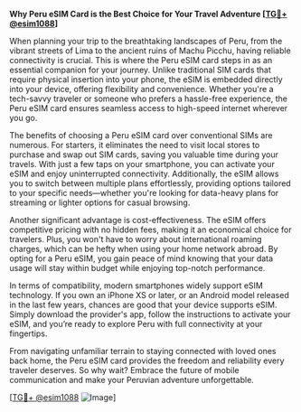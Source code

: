 **Why Peru eSIM Card is the Best Choice for Your Travel Adventure [[TG💪+ @esim1088](https://t.me/s/esim1088)]**

When planning your trip to the breathtaking landscapes of Peru, from the vibrant streets of Lima to the ancient ruins of Machu Picchu, having reliable connectivity is crucial. This is where the Peru eSIM card steps in as an essential companion for your journey. Unlike traditional SIM cards that require physical insertion into your phone, the eSIM is embedded directly into your device, offering flexibility and convenience. Whether you're a tech-savvy traveler or someone who prefers a hassle-free experience, the Peru eSIM card ensures seamless access to high-speed internet wherever you go.

The benefits of choosing a Peru eSIM card over conventional SIMs are numerous. For starters, it eliminates the need to visit local stores to purchase and swap out SIM cards, saving you valuable time during your travels. With just a few taps on your smartphone, you can activate your eSIM and enjoy uninterrupted connectivity. Additionally, the eSIM allows you to switch between multiple plans effortlessly, providing options tailored to your specific needs—whether you're looking for data-heavy plans for streaming or lighter options for casual browsing.

Another significant advantage is cost-effectiveness. The eSIM offers competitive pricing with no hidden fees, making it an economical choice for travelers. Plus, you won't have to worry about international roaming charges, which can be hefty when using your home network abroad. By opting for a Peru eSIM, you gain peace of mind knowing that your data usage will stay within budget while enjoying top-notch performance.

In terms of compatibility, modern smartphones widely support eSIM technology. If you own an iPhone XS or later, or an Android model released in the last few years, chances are good that your device supports eSIM. Simply download the provider's app, follow the instructions to activate your eSIM, and you’re ready to explore Peru with full connectivity at your fingertips.

From navigating unfamiliar terrain to staying connected with loved ones back home, the Peru eSIM card provides the freedom and reliability every traveler deserves. So why wait? Embrace the future of mobile communication and make your Peruvian adventure unforgettable. 

[[TG💪+ @esim1088](https://t.me/s/esim1088) ![Image](https://i.postimg.cc/Y0z9fWf4/image.png)]